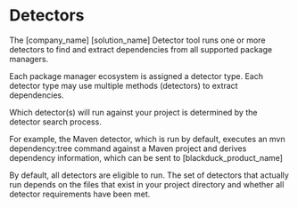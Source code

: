 # Detectors

The [company_name] [solution_name] Detector tool runs one or more detectors to find and extract dependencies from all supported package managers.

Each package manager ecosystem is assigned a detector type. Each detector type may use multiple methods (detectors) to extract dependencies.

Which detector(s) will run against your project is determined by the detector search process.

For example, the Maven detector, which is run by default, executes an mvn dependency:tree command against a Maven project and derives dependency information, which can be sent to [blackduck_product_name]

By default, all detectors are eligible to run. The set of detectors that actually run depends on the files that exist in your project directory and whether all detector requirements have been met. 
